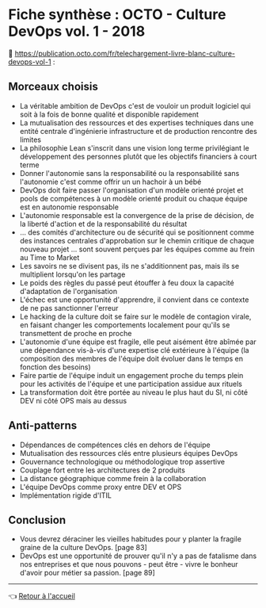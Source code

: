 # Fiche synthèse : OCTO - Culture DevOps vol. 1 - 2018

:link: <https://publication.octo.com/fr/telechargement-livre-blanc-culture-devops-vol-1> : 

## Morceaux choisis

- La véritable ambition de DevOps c'est de vouloir un produit logiciel qui soit à la fois de bonne qualité et disponible rapidement
- La mutualisation des ressources et des expertises techniques dans une entité centrale d'ingénierie infrastructure et de production rencontre des limites
- La philosophie Lean s'inscrit dans une vision long terme privilégiant le développement des personnes plutôt que les objectifs financiers à court terme
- Donner l'autonomie sans la responsabilité ou la responsabilité sans l'autonomie c'est comme offrir un un hachoir à un bébé
- DevOps doit faire passer l'organisation d'un modèle orienté projet et pools de compétences à un modèle orienté produit ou chaque équipe est en autonomie responsable
- L'autonomie responsable est la convergence de la prise de décision, de la liberté d'action et de la responsabilité du résultat
- ... des comités d'architecture ou de sécurité qui se positionnent comme des instances centrales d'approbation sur le chemin critique de chaque nouveau projet ... sont souvent perçues par les équipes comme au frein au Time to Market
- Les savoirs ne  se divisent pas, ils ne s'additionnent pas, mais ils se multiplient lorsqu'on les partage
- Le poids des règles du passé peut étouffer à feu doux la capacité d'adaptation de l'organisation
- L'échec est une opportunité d'apprendre, il convient dans ce contexte de ne pas sanctionner l'erreur
- Le hacking de la culture doit se faire sur le modèle de contagion virale, en faisant changer les comportements localement pour qu'ils se transmettent de proche en proche
- L'autonomie d'une équipe est fragile, elle peut aisément être abîmée par une dépendance vis-à-vis d'une expertise clé extérieure à l'équipe (la composition des membres de l'équipe doit évoluer dans le temps en fonction des besoins)
- Faire partie de l'équipe induit un engagement proche du temps plein pour les activités de l'équipe et une participation assidue aux rituels
- La transformation doit être portée au niveau le plus haut du SI, ni côté DEV ni côté OPS mais au dessus

## Anti-patterns

- Dépendances de compétences clés en dehors de l'équipe
- Mutualisation des ressources clés entre plusieurs équipes DevOps
- Gouvernance technologique ou méthodologique trop assertive
- Couplage fort entre les architectures de 2 produits
- La distance géographique comme frein à la collaboration
- L'équipe DevOps comme proxy entre DEV et OPS
- Implémentation rigide d'ITIL

## Conclusion

- Vous devrez déraciner les vieilles habitudes pour y planter la fragile graine de la culture DevOps. [page 83]
- DevOps est une opportunité de prouver qu'il n'y a pas de fatalisme dans nos entreprises et que nous pouvons - peut être - vivre le bonheur d'avoir pour métier sa passion. [page 89]

---
:point_left: [Retour à l'accueil](../README.md)
